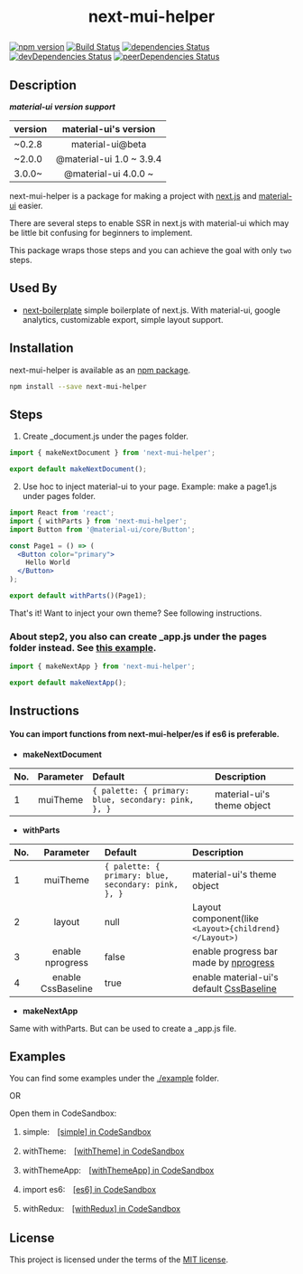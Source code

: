 <h1 align="center">

next-mui-helper

</h1>

[![npm version](https://badge.fury.io/js/next-mui-helper.svg)](https://badge.fury.io/js/next-mui-helper)
[![Build Status](https://travis-ci.org/thundermiracle/next-mui-helper.svg)](https://travis-ci.org/thundermiracle/next-mui-helper)
[![dependencies Status](https://david-dm.org/thundermiracle/next-mui-helper/status.svg)](https://david-dm.org/thundermiracle/next-mui-helper)
[![devDependencies Status](https://david-dm.org/thundermiracle/next-mui-helper/dev-status.svg)](https://david-dm.org/thundermiracle/next-mui-helper?type=dev)
[![peerDependencies Status](https://david-dm.org/thundermiracle/next-mui-helper/peer-status.svg)](https://david-dm.org/thundermiracle/next-mui-helper?type=peer)

## Description

***material-ui version support***

| version | material-ui's version |
|:---|:-------------:|
| ~0.2.8 | material-ui@beta |
| ~2.0.0 | @material-ui 1.0 ~ 3.9.4 |
| 3.0.0~ | @material-ui 4.0.0 ~ |

next-mui-helper is a package for making a project with [next.js](https://github.com/zeit/next.js/) and [material-ui](https://github.com/mui-org/material-ui) easier.

There are several steps to enable SSR in next.js with material-ui which may be little bit confusing for beginners to implement.

This package wraps those steps and you can achieve the goal with only `two` steps. 

## Used By

* [next-boilerplate](https://github.com/thundermiracle/next-boilerplate) simple boilerplate of next.js. With material-ui, google analytics, customizable export, simple layout support.

## Installation

next-mui-helper is available as an [npm package](https://www.npmjs.org/package/next-mui-helper).

```sh
npm install --save next-mui-helper
```

## Steps

1. Create _document.js under the pages folder.

```jsx
import { makeNextDocument } from 'next-mui-helper';

export default makeNextDocument();
```

2. Use hoc to inject material-ui to your page. Example: make a page1.js under pages folder.

```jsx
import React from 'react';
import { withParts } from 'next-mui-helper';
import Button from '@material-ui/core/Button';

const Page1 = () => (
  <Button color="primary">
    Hello World
  </Button>
);

export default withParts()(Page1);
```
That's it! Want to inject your own theme? See following instructions.

### About step2, you also can create _app.js under the pages folder instead. See [this example](/examples/withThemeApp).

```jsx
import { makeNextApp } from 'next-mui-helper';

export default makeNextApp();
```



## Instructions

#### You can import functions from next-mui-helper/es if es6 is preferable.

* **makeNextDocument**

| No.   |      Parameter      |  Default | Description |
|:---|:-------------:|:--------------|:-----------|
| 1 |  muiTheme | ```{ palette: { primary: blue, secondary: pink, }, }``` | material-ui's theme object |

* **withParts**

| No.   |      Parameter      |  Default | Description |
|:---|:-------------:|:--------------|:-----------|
| 1 |  muiTheme | ```{ palette: { primary: blue, secondary: pink, }, }``` | material-ui's theme object |
| 2 |  layout | null | Layout component(like ```<Layout>{childrend}</Layout>)``` |
| 3 |  enable nprogress | false | enable progress bar made by [nprogress](https://github.com/rstacruz/nprogress) |
| 4 |  enable CssBaseline | true | enable material-ui's default [CssBaseline](https://material-ui-next.com/style/css-baseline/) |

* **makeNextApp**

Same with withParts. But can be used to create a _app.js file.

## Examples

You can find some examples under the [./example](/examples) folder.

OR

Open them in CodeSandbox:

1. simple:　[[simple] in CodeSandbox](https://codesandbox.io/s/github/thundermiracle/next-mui-helper/tree/master/examples/simple)

1. withTheme:　[[withTheme] in CodeSandbox](https://codesandbox.io/s/github/thundermiracle/next-mui-helper/tree/master/examples/withTheme?module=%2Fsrc%2Fpages%2Findex.js)

1. withThemeApp:　[[withThemeApp] in CodeSandbox](https://codesandbox.io/s/github/thundermiracle/next-mui-helper/tree/master/examples/withThemeApp?module=%2Fsrc%2Fpages%2Findex.js)

1. import es6:　[[es6] in CodeSandbox](https://codesandbox.io/s/github/thundermiracle/next-mui-helper/tree/master/examples/es6)

1. withRedux:　[[withRedux] in CodeSandbox](https://codesandbox.io/s/github/thundermiracle/next-mui-helper/tree/master/examples/withRedux?module=%2Fsrc%2Fpages%2Findex.js)

## License

This project is licensed under the terms of the
[MIT license](/LICENSE).
